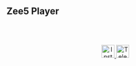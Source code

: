 ## Zee5 Player


<br><br>
<p align="center">
  <a href="https://www.instagram.com/toxiclikith">
    <img alt="Instagram" width="30px" src="https://cdn.jsdelivr.net/npm/simple-icons@3.2.0/icons/instagram.svg" />
  </a>
  <a href="https://telegram.dog/movierulzofficials">
    <img alt="Telegram" width="30px" src="https://cdn.jsdelivr.net/npm/simple-icons@3.2.0/icons/telegram.svg" />
  </a>
  
</p>
